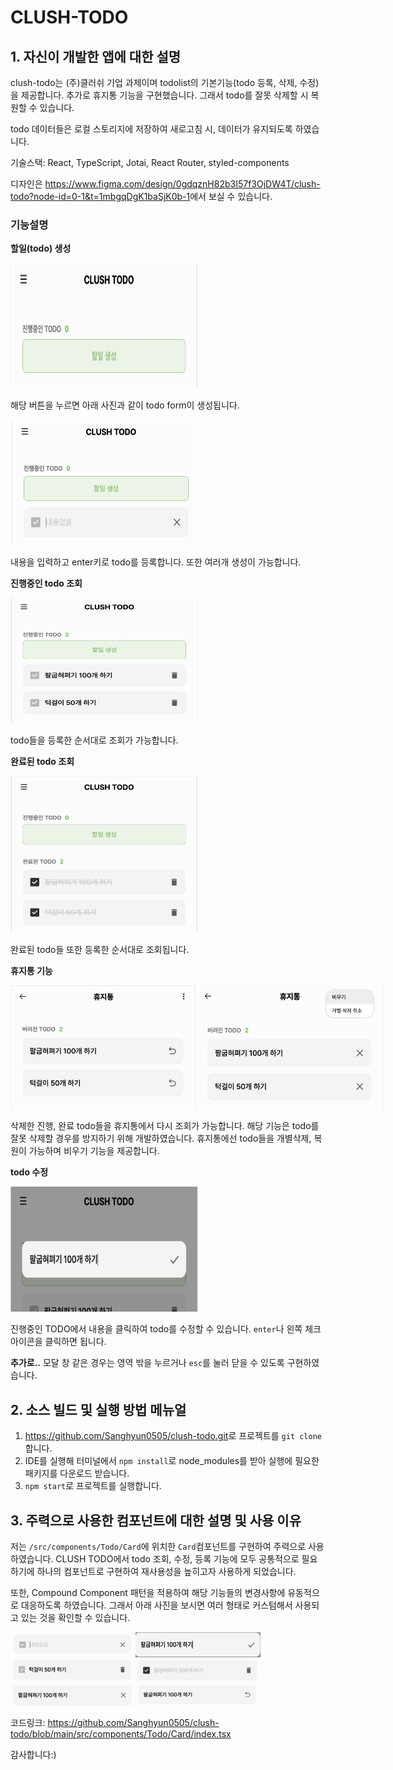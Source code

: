 # CLUSH-TODO

## 1. 자신이 개발한 앱에 대한 설명

clush-todo는 (주)클러쉬 기업 과제이며 todolist의 기본기능(todo 등록, 삭제, 수정)을 제공합니다. 추가로 휴지통 기능을 구현했습니다. 그래서 todo를 잘못 삭제할 시 복원할 수 있습니다.

todo 데이터들은 로컬 스토리지에 저장하여 새로고침 시, 데이터가 유지되도록 하였습니다.

기술스택: React, TypeScript, Jotai, React Router, styled-components

디자인은 <https://www.figma.com/design/0gdqznH82b3I57f3OjDW4T/clush-todo?node-id=0-1&t=1mbgqDgK1baSjK0b-1>에서 보실 수 있습니다.

### 기능설명

**할일(todo) 생성**

<img src="./src/assets/image/할일인풋.png" width="300px" height="200px" alt="할일인풋"/>

해당 버튼을 누르면 아래 사진과 같이 todo form이 생성됩니다.

<img src="./src/assets/image/할일등록.png" width="300px" height="200px" alt="할일등록"/>

내용을 입력하고 enter키로 todo를 등록합니다. 또한 여러개 생성이 가능합니다.

**진행중인 todo 조회**

<img src="./src/assets/image/진행.png" width="300px" height="200px" alt="진행"/>

todo들을 등록한 순서대로 조회가 가능합니다.

**완료된 todo 조회**

<img src="./src/assets/image/완료.png" width="300px" height="250px" alt="완료"/>

완료된 todo들 또한 등록한 순서대로 조회됩니다.

**휴지통 기능**

<div style="display: flex ">
    <img src="./src/assets/image/휴지통.png" width="300px" height="200px" alt="완료"/>
    <img src="./src/assets/image/개별_삭제_및_비우기.png" width="300px" height="200px" alt="완료"/>
</div>

삭제한 진행, 완료 todo들을 휴지통에서 다시 조회가 가능합니다. 해당 기능은 todo를 잘못 삭제할 경우를 방지하기 위해 개발하였습니다. 휴지통에선 todo들을 개별삭제, 복원이 가능하며 비우기 기능을 제공합니다.

**todo 수정**

<img src="./src/assets/image/수정.png" width="300px" height="200px" alt="완료"/>

진행중인 TODO에서 내용을 클릭하여 todo를 수정할 수 있습니다.
`enter`나 왼쪽 체크 아이콘을 클릭하면 됩니다.

**추가로..**
모달 창 같은 경우는 영역 밖을 누르거나 `esc`를 눌러 닫을 수 있도록 구현하였습니다.

## 2. 소스 빌드 및 실행 방법 메뉴얼

1. <https://github.com/Sanghyun0505/clush-todo.git>로 프로젝트를 `git clone`합니다.
2. IDE를 실행해 터미널에서 `npm install`로 node_modules를 받아 실행에 필요한 패키지를 다운로드 받습니다.
3. `npm start`로 프로젝트를 실행합니다.

## 3. 주력으로 사용한 컴포넌트에 대한 설명 및 사용 이유

저는 `/src/components/Todo/Card`에 위치한 `Card`컴포넌트를 구현하여 주력으로 사용하였습니다. CLUSH TODO에서 todo 조회, 수정, 등록 기능에 모두 공통적으로 필요하기에 하나의 컴포넌트로 구현하여 재사용성을 높히고자 사용하게 되었습니다.

또한, Compound Component 패턴을 적용하여 해당 기능들의 변경사항에 유동적으로 대응하도록 하였습니다. 그래서 아래 사진을 보시면 여러 형태로 커스텀해서 사용되고 있는 것을 확인할 수 있습니다.

<div style="display:flex, flex-direction: column">
    <div style="display:flex">
        <img src="./src/assets/image/등록card.png" width="200px" height="40px" alt="등록card"/>
         <img src="./src/assets/image/수정card.png" width="200px" height="40px" alt="수정card"/>
    </div>
    <div style="display:flex">
        <img src="./src/assets/image/진행card.png" width="200px" height="40px" alt="진행card"/>
         <img src="./src/assets/image/완료card.png" width="200px" height="40px" alt="완료card"/>
    </div>
    <div style="display:flex">
        <img src="./src/assets/image/삭제card.png" width="200px" height="40px" alt="삭제card"/>
         <img src="./src/assets/image/복원card.png" width="200px" height="40px" alt="완료"/>
    </div>
</div>

코드링크: <https://github.com/Sanghyun0505/clush-todo/blob/main/src/components/Todo/Card/index.tsx>

감사합니다:)
